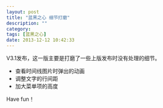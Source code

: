 ```yaml
---
layout: post
title: "蓝黑之心 细节打磨"
description: ""
category: 
tags: [蓝黑之心]
date: 2013-12-12 10:42:33
---
```


V3.1发布，这一版主要是打磨了一些上版发布时没有处理的细节。

* 查看时间线图片时弹出的动画
* 调整文字的行间距
* 加大菜单项的高度

Have fun！

